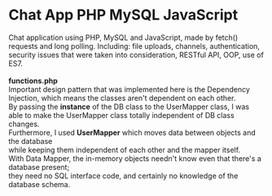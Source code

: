 # Chat App PHP MySQL JavaScript
Chat application using PHP, MySQL and JavaScript, made by fetch() requests and long polling.
Including: file uploads, channels, authentication, security issues that were taken into consideration, RESTful API, OOP, use of ES7.<br><br>
<b>functions.php</b><br>
Important design pattern that was implemented here is the Dependency Injection, which means the classes aren't dependent on each other.<br>
By passing the <b>instance</b> of the DB class to the UserMapper class, I was able to make the UserMapper class totally independent of DB class changes.<br>
Furthermore, I used <b>UserMapper</b> which moves data between objects and the database<br>
while keeping them independent of each other and the mapper itself.<br>
With Data Mapper, the in-memory objects needn't know even that there's a database present;<br>
they need no SQL interface code, and certainly no knowledge of the database schema.

